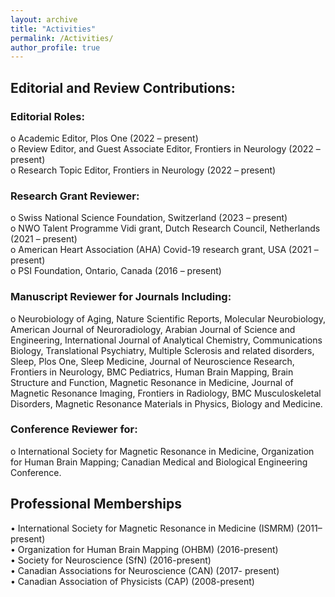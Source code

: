 ```yaml
---
layout: archive
title: "Activities"
permalink: /Activities/
author_profile: true
---
```



## Editorial and Review Contributions: 

### Editorial Roles:
o	Academic Editor, Plos One (2022 – present)    
o	Review Editor, and Guest Associate Editor, Frontiers in Neurology (2022 – present)   
o	Research Topic Editor, Frontiers in Neurology (2022 – present)  

### Research Grant Reviewer:
o	Swiss National Science Foundation, Switzerland (2023 – present)  
o	NWO Talent Programme Vidi grant, Dutch Research Council, Netherlands (2021 – present)   
o	American Heart Association (AHA) Covid-19 research grant, USA (2021 – present)  
o	PSI Foundation, Ontario, Canada (2016 – present)   

### Manuscript Reviewer for Journals Including: 
o	Neurobiology of Aging, Nature Scientific Reports, Molecular Neurobiology, American Journal of Neuroradiology, Arabian Journal of Science and Engineering, International Journal of Analytical Chemistry, Communications Biology, Translational Psychiatry, Multiple Sclerosis and related disorders, Sleep, Plos One, Sleep Medicine, Journal of Neuroscience Research, Frontiers in Neurology, BMC Pediatrics, Human Brain Mapping, Brain Structure and Function, Magnetic Resonance in Medicine, Journal of Magnetic Resonance Imaging, Frontiers in Radiology, BMC Musculoskeletal Disorders, Magnetic Resonance Materials in Physics, Biology and Medicine.  

### Conference Reviewer for: 
o	International Society for Magnetic Resonance in Medicine, Organization for Human Brain Mapping; Canadian Medical and Biological Engineering Conference.


## Professional Memberships 
•	International Society for Magnetic Resonance in Medicine (ISMRM) (2011–present)  
•	Organization for Human Brain Mapping (OHBM) (2016-present)  
•	Society for Neuroscience (SfN) (2016-present)  
•	Canadian Associations for Neuroscience (CAN) (2017- present)  
•	Canadian Association of Physicists (CAP) (2008-present)   
